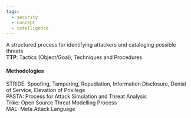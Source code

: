 ```yaml
---
tags:
  - security
  - concept
  - intelligence
---
```


A structured process for identifying attackers and cataloging possible threats  
**TTP**: Tactics (Object/Goal), Techniques and Procedures

#### Methodologies  
STRIDE: Spoofing, Tampering, Repudiation, Information Disclosure, Denial of Service, Elevation of Privilege  
PASTA: Process for Attack Simulation and Threat Analysis  
Trike: Open Source Threat Modelling Process  
MAL: Meta Attack Language
